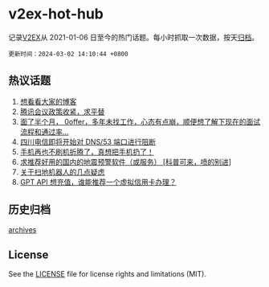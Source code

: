 # v2ex-hot-hub

 记录[V2EX](https://www.v2ex.com/)从 2021-01-06 日至今的热门话题。每小时抓取一次数据，按天[归档](archives)。

`更新时间：2024-03-02 14:10:44 +0800`

## 热议话题

1. [想看看大家的博客](https://www.v2ex.com/t/1019932)
1. [腾讯会议政策收紧，求平替](https://www.v2ex.com/t/1019892)
1. [面了半个月， 0offer，多年未找工作，心态有点崩，顺便想了解下现在的面试流程和通过率...](https://www.v2ex.com/t/1019889)
1. [四川电信即将开始对 DNS/53 端口进行阻断](https://www.v2ex.com/t/1019877)
1. [手机再也不刷机折腾了，真想把手机扔了！](https://www.v2ex.com/t/1019996)
1. [求推荐好用的国内的地震预警软件（或服务） [科普可来，喷的别进]](https://www.v2ex.com/t/1019849)
1. [关于扫地机器人的几点疑虑](https://www.v2ex.com/t/1019971)
1. [GPT API 想充值，谁能推荐一个虚拟信用卡办理？](https://www.v2ex.com/t/1019794)

## 历史归档

[archives](archives)

## License

See the [LICENSE](LICENSE) file for license rights and limitations (MIT).
